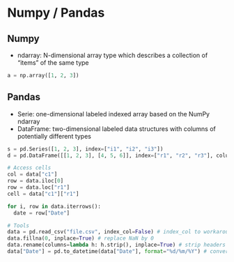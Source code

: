 # Numpy / Pandas

## Numpy
* ndarray: N-dimensional array type which describes a collection of “items” of the same type
```python
a = np.array([1, 2, 3])
```

## Pandas
* Serie: one-dimensional labeled indexed array based on the NumPy ndarray
* DataFrame: two-dimensional labeled data structures with columns of potentially different types
```python
s = pd.Series([1, 2, 3], index=["i1", "i2", "i3"])
d = pd.DataFrame([[1, 2, 3], [4, 5, 6]], index=["r1", "r2", "r3"], columns=["c1", "c2"])

# Access cells
col = data["c1"]
row = data.iloc[0]
row = data.loc["r1"]
cell = data["c1"]["r1"]

for i, row in data.iterrows():
  date = row["Date"]

# Tools
data = pd.read_csv("file.csv", index_col=False) # index_col to workaround trailing ,
data.fillna(0, inplace=True) # replace NaN by 0
data.rename(columns=lambda h: h.strip(), inplace=True) # strip headers
data["Date"] = pd.to_datetime(data["Date"], format="%d/%m/%Y") # convert to date object
```

